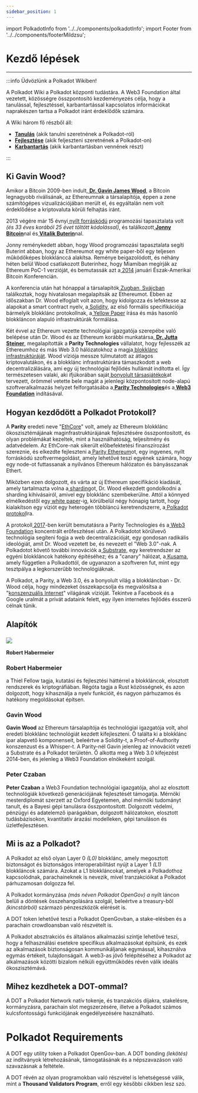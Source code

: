 ```yaml
---
sidebar_position: 1
---
```


import PolkadotInfo from '../../components/polkadotInfo';
import Footer from '../../components/footerMildzsu';

# Kezdő lépések
---

:::info Üdvözlünk a Polkadot Wikiben!

A Polkadot Wiki a Polkadot központi tudástára. A Web3 Foundation által vezetett, közösségre összpontosító kezdeményezés célja, hogy a tanulással, fejlesztéssel, karbantartással kapcsolatos információkat naprakészen tartsa a Polkadot iránt érdeklődők számára.

A Wiki három fő részből áll:

- [**Tanulás**](../hamarosan/forditas-alatt.md)  (akik tanulni szeretnének a Polkadot-ról)
- [**Fejlesztése**](../hamarosan/forditas-alatt.md)  (akik feljeszteni szeretnének a Polkadot-on)
- [**Karbantartás**](../hamarosan/forditas-alatt.md) (akik karbantartásban vennének részt)

:::

## **Ki Gavin Wood?**

Amikor a Bitcoin 2009-ben indult,[ **Dr. Gavin James Wood**](https://www.gavwood.com/), a Bitcoin legnagyobb riválisának, az Ethereumnak a társalapítója, éppen a zene számítógépes vizualizációjában merült el, és egyáltalán nem volt érdeklődése a kriptovaluta körüli felhajtás iránt.

2013 végére már 15 évnyi[ nyílt forráskódú](https://assets.fireside.fm/file/fireside-images/podcasts/transcripts/d/d5b060aa-e9bf-4a5c-88ac-ccda4382716a/episodes/0/04f58c7d-7cf1-4fa3-b39f-79a530a627cf/transcript.txt) programozási tapasztalata volt *(és 33 éves korából 25 évet töltött kódolással)*, és találkozott[ **Jonny Bitcoin**](https://epicenter.tv/episodes/259/)nal és[ **Vitalik Buterin**](https://en.wikipedia.org/wiki/Vitalik%5FButerin)nal.

Jonny reménykedett abban, hogy Wood programozási tapasztalata segíti Buterint abban, hogy az Ethereumot egy white paper-ből egy teljesen működőképes blokklánccá alakítsa. Reménye beigazolódott, és néhány héten belül Wood csatlakozott Buterinhez, hogy Miamiban megírják az Ethereum PoC-1 verzióját, és bemutassák azt a[ 2014](https://fortune.com/2014/01/28/cash-menagerie-inside-the-bitcoin-confab/) januári Észak-Amerikai Bitcoin Konferencián.

A konferencia után hat hónappal a társalapítók[ Zugban, Svájcban](https://www.bloomberg.com/profile/company/1482193D:SW) találkoztak, hogy hivatalosan megalapítsák az Ethereumot. Ebben az időszakban Dr. Wood elfoglalt volt azon, hogy kidolgozza és lefektesse az alapokat a smart contract nyelv, a[ Solidity](https://en.wikipedia.org/wiki/Solidity), az első formális specifikációja bármelyik blokklánc protokollnak, a[ Yellow Paper](https://ethereum.github.io/yellowpaper/paper.pdf) írása és más hasonló blokkláncon alapuló infrastruktúrák formálása.

Két évvel az Ethereum vezette technológiai igazgatója szerepébe való belépése után Dr. Wood és az Ethereum korábbi munkatársa,[ **Dr. Jutta Steiner**](https://www.linkedin.com/in/jutta-steiner/), megalapították a **Parity Technologies** vállalatot, hogy fejlesszék az Ethereumhoz és más Web 3.0 hálózatokhoz a magja[ blokklánc infrastruktúráját](https://medium.com/paritytech). Wood víziója messze túlmutatott az átlagos kriptovalutákon, és a blokklánc infrastruktúrára támaszkodott a web decentralizálására, ami egy új technológiai fejlődés hullámát indította el. Így természetesen valaki, aki ifjúkorában saját[ bonyolult társasjátékok](https://boardgamegeek.com/boardgame/99385/milton-keynes)at tervezett, örömmel vetette bele magát a jelenlegi központosított node-alapú szoftveralkalmazás helyzet felforgatásába a[ **Parity Technologies**](https://github.com/paritytech/)és a[ **Web3 Foundation**](https://web3.foundation/) indításával.

## **Hogyan kezdődött a Polkadot Protokoll?**

A **Parity** eredeti neve "[EthCore](https://www.nasdaq.com/articles/ethcore-raises-financing-round-first-venture-capital-funded-ethereum-startup-2016-04-22)" volt, amely az Ethereum blokklánc ökoszisztémájának maginfrastruktúrájának fejlesztésére összpontosított, és olyan problémákat kezeltek, mint a használhatóság, teljesítmény és adatvédelem. Az EthCore-nak sikerült előbefektetési finanszírozást szereznie, és elkezdte fejleszteni a[ Parity Ethereum](https://www.parity.io/ethereum/)ot, egy ingyenes, nyílt forráskódú szoftvermegoldást, amely lehetővé teszi egyének számára, hogy egy node-ot futtassanak a nyilvános Ethereum hálózaton és bányásszanak Ethert.

Miközben ezen dolgozott, és várta az új Ethereum specifikáció kiadását, amely tartalmazta volna a[ sharding](https://www.parity.io/a-brief-summary-of-everything-substrate-polkadot/)ot, Dr. Wood elkezdett gondolkodni a sharding kihívásairól, amivel egy blokklánc szembekerülne. Attól a könnyed elmélkedéstől egy[ white paper](https://github.com/polkadot-io/polkadot-white-paper)\-ig, körülbelül négy hónapig tartott, hogy kialakítson egy víziót egy heterogén többláncú keretrendszerre, a[ Polkadot protokol](https://polkadot.network/whitepaper/)lra.

A protokoll[ 2017](https://www.youtube.com/watch?v=lIghiCmHz0U)\-ben került bemutatásra a Parity Technologies és a[ Web3 Foundation](https://polkadot.network/whitepaper/) koncentrált erőfeszítései után. A Polkadotot körülvevő technológia segíteni fogja a web decentralizációját, egy gondosan radikális ideológiát, amit Dr. Wood vezetett be, és nevezett el "Web 3.0"-nak. A Polkadotot követő további innovációk a[ Substrate](https://medium.com/polkadot-network/a-brief-summary-of-everything-substrate-and-polkadot-f1f21071499d), egy keretrendszer az egyéni blokkláncok hatékony építéséhez; és a "canary" hálózat, a[ Kusama](https://twitter.com/ParityTech/status/1202254433796677632), amely független a Polkadottól, de ugyanazon a szoftveren fut, mint egy tesztpálya a legkorszerűbb technológiáknak.

A Polkadot, a Parity, a Web 3.0, és a bonyolult világ a blokkláncban - Dr. Wood célja, hogy mindezeket összekapcsolja és megvalósítsa a "[konszenzuális Internet](https://blocking.net/17114/gavin-wood-cosmos-is-not-enough-to-trust-not-enough-to-expand/)" világának vízióját. Tekintve a Facebook és a Google uralmát a privát adataink felett, egy ilyen internetes fejlődés ésszerű célnak tűnik.

## **Alapítók**

### ![](https://lh7-us.googleusercontent.com/SYQXI-SMxUKU4S4NzQ5GRcnW3zfereLO0WFpjvN4oWCjgakBqTlqgZCGSBeq6yDLvu97uLIRFOKCSPpMYg-bQugU4LLyW9oTdcGNeBm5C1TWtsNRTAv-fVbacpo6Ck4gOCWojVZfLnv4Nfa05WaN6iI)

**Robert Habermeier**

### **Robert Habermeier** 
a Thiel Fellow tagja, kutatási és fejlesztési háttérrel a blokkláncok, elosztott rendszerek és kriptográfiában. Régóta tagja a Rust közösségnek, és azon dolgozott, hogy kihasználja a nyelv funkcióit, és nagyon párhuzamos és hatékony megoldásokat építsen.

### **Gavin Wood**

**Gavin Wood** az Ethereum társalapítója és technológiai igazgatója volt, ahol eredeti blokklánc technológiát kezdett kifejleszteni. Ő találta ki a blokklánc ipar alapvető komponenseit, beleértve a Solidity-t, a Proof-of-Authority konszenzust és a Whisper-t. A Parity-nél Gavin jelenleg az innovációt vezeti a Substrate és a Polkadot területén. Ő alkotta meg a Web 3.0 kifejezést 2014-ben, és jelenleg a Web3 Foundation elnökeként szolgál.

### **Peter Czaban**

**Peter Czaban** a Web3 Foundation technológiai igazgatója, ahol az elosztott technológiák következő generációjának fejlesztését támogatja. Mérnöki mesterdiplomát szerzett az Oxford Egyetemen, ahol mérnöki tudományt tanult, és a Bayesi gépi tanulásra összpontosított. Dolgozott védelmi, pénzügyi és adatelemző iparágakban, dolgozott hálózatokon, elosztott tudásbázisokon, kvantitatív árazási modelleken, gépi tanuláson és üzletfejlesztésen.

## **Mi is az a Polkadot?**

A Polkadot az első olyan Layer 0 *(L0)* blokklánc, amely megosztott biztonságot és biztonságos interoperabilitást nyújt a Layer 1 *(L1)* blokkláncok számára. Azokat a L1 blokkláncokat, amelyek a Polkadothoz kapcsolódnak, parachaineknek is nevezik, mivel tranzakcióikat a Polkadot párhuzamosan dolgozza fel.

A Polkadot kormányzása *(más néven Polkadot OpenGov) a* nyílt láncon belüli a döntések összehangolására szolgál, beleértve a treasury-ből *(kincstárból)* származó pénzeszközök elérését is.

A DOT token lehetővé teszi a Polkadot OpenGovban, a stake-elésben és a parachain crowdloansban való részvételt is.

A Polkadot absztrakciós és általános alkalmazási szintje lehetővé teszi, hogy a felhasználási esetekre specifikus alkalmazásokat építsünk, és ezek az alkalmazások biztonságosan kommunikáljanak egymással, kihasználva egymás értékeit, tulajdonságait. A web3-as jövő felépítéséhez a Polkadot az alkalmazások közötti bizalom nélküli együttműködés révén válik ideális ökoszisztémává.

## **Mihez kezdhetek a DOT-ommal?**

A DOT a Polkadot Network natív tokenje, és tranzakciós díjakra, stakelésre, kormányzásra, parachain slot megszerzésére, illetve a Polkadot számos kulcsfontosságú funkciójának engedélyezésére használható.

# Polkadot Requirements
<PolkadotInfo />


A DOT egy utility token a Polkadot OpenGov-ban. A DOT bonding *(lekötés)* az indítványok létrehozásának, támogatásának és a népszavazáson való szavazásnak a feltétele.

A DOT révén az olyan programokban való részvétel is lehetségessé válik, mint a **Thousand Validators Program**, erről egy későbbi cikkben lesz szó.

<Footer />

